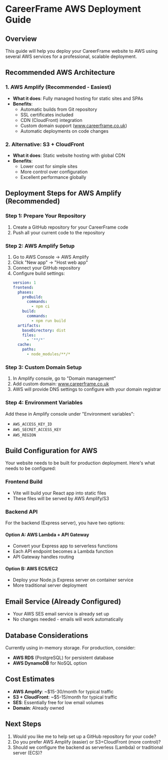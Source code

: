 # CareerFrame AWS Deployment Guide

## Overview
This guide will help you deploy your CareerFrame website to AWS using several AWS services for a professional, scalable deployment.

## Recommended AWS Architecture

### 1. **AWS Amplify** (Recommended - Easiest)
- **What it does**: Fully managed hosting for static sites and SPAs
- **Benefits**: 
  - Automatic builds from Git repository
  - SSL certificates included
  - CDN (CloudFront) integration
  - Custom domain support (www.careerframe.co.uk)
  - Automatic deployments on code changes

### 2. **Alternative: S3 + CloudFront**
- **What it does**: Static website hosting with global CDN
- **Benefits**: 
  - Lower cost for simple sites
  - More control over configuration
  - Excellent performance globally

## Deployment Steps for AWS Amplify (Recommended)

### Step 1: Prepare Your Repository
1. Create a GitHub repository for your CareerFrame code
2. Push all your current code to the repository

### Step 2: AWS Amplify Setup
1. Go to AWS Console → AWS Amplify
2. Click "New app" → "Host web app"
3. Connect your GitHub repository
4. Configure build settings:
   ```yaml
   version: 1
   frontend:
     phases:
       preBuild:
         commands:
           - npm ci
       build:
         commands:
           - npm run build
     artifacts:
       baseDirectory: dist
       files:
         - '**/*'
     cache:
       paths:
         - node_modules/**/*
   ```

### Step 3: Custom Domain Setup
1. In Amplify console, go to "Domain management"
2. Add custom domain: www.careerframe.co.uk
3. AWS will provide DNS settings to configure with your domain registrar

### Step 4: Environment Variables
Add these in Amplify console under "Environment variables":
- `AWS_ACCESS_KEY_ID`
- `AWS_SECRET_ACCESS_KEY` 
- `AWS_REGION`

## Build Configuration for AWS

Your website needs to be built for production deployment. Here's what needs to be configured:

### Frontend Build
- Vite will build your React app into static files
- These files will be served by AWS Amplify/S3

### Backend API
For the backend (Express server), you have two options:

#### Option A: AWS Lambda + API Gateway
- Convert your Express app to serverless functions
- Each API endpoint becomes a Lambda function
- API Gateway handles routing

#### Option B: AWS ECS/EC2
- Deploy your Node.js Express server on container service
- More traditional server deployment

## Email Service (Already Configured)
- Your AWS SES email service is already set up
- No changes needed - emails will work automatically

## Database Considerations
Currently using in-memory storage. For production, consider:
- **AWS RDS** (PostgreSQL) for persistent database
- **AWS DynamoDB** for NoSQL option

## Cost Estimates
- **AWS Amplify**: ~$15-30/month for typical traffic
- **S3 + CloudFront**: ~$5-15/month for typical traffic
- **SES**: Essentially free for low email volumes
- **Domain**: Already owned

## Next Steps
1. Would you like me to help set up a GitHub repository for your code?
2. Do you prefer AWS Amplify (easier) or S3+CloudFront (more control)?
3. Should we configure the backend as serverless (Lambda) or traditional server (ECS)?